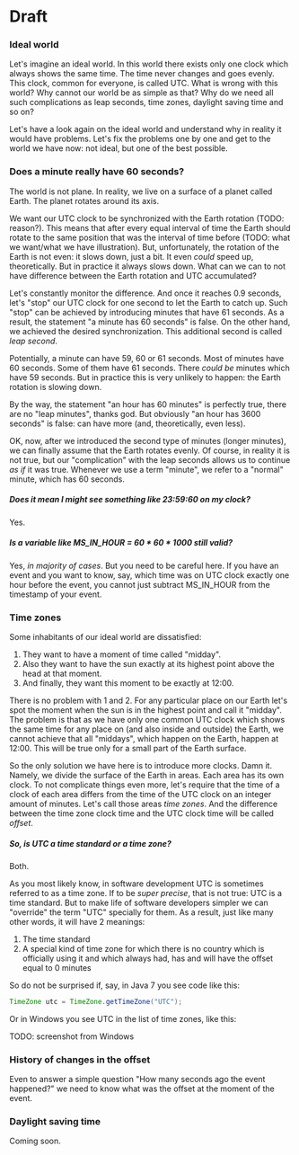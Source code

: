 # Draft

### Ideal world

Let's imagine an ideal world. In this world there exists only one clock which always shows the same time. The time never changes and goes evenly. This clock, common for everyone, is called UTC. What is wrong with this world? Why cannot our world be as simple as that? Why do we need all such complications as leap seconds, time zones, daylight saving time and so on?

Let's have a look again on the ideal world and understand why in reality it would have problems. Let's fix the problems one by one and get to the world we have now: not ideal, but one of the best possible.

### Does a minute really have 60 seconds?

The world is not plane. In reality, we live on a surface of a planet called Earth. The planet rotates around its axis.

We want our UTC clock to be synchronized with the Earth rotation (TODO: reason?). This means that after every equal interval of time the Earth should rotate to the same position that was the interval of time before (TODO: what we want/what we have illustration). But, unfortunately, the rotation of the Earth is not even: it slows down, just a bit. It even *could* speed up, theoretically. But in practice it always slows down. What can we can to not have difference between the Earth rotation and UTC accumulated?

Let's constantly monitor the difference. And once it reaches 0.9 seconds, let's "stop" our UTC clock for one second to let the Earth to catch up. Such "stop" can be achieved by introducing minutes that have 61 seconds. As a result, the statement "a minute has 60 seconds" is false. On the other hand, we achieved the desired synchronization. This additional second is called *leap second*.

Potentially, a minute can have 59, 60 or 61 seconds. Most of minutes have 60 seconds. Some of them have 61 seconds. There *could be* minutes which have 59 seconds. But in practice this is very unlikely to happen: the Earth rotation is slowing down.

By the way, the statement "an hour has 60 minutes" is perfectly true, there are no "leap minutes", thanks god. But obviously "an hour has 3600 seconds" is false: can have more (and, theoretically, even less).

OK, now, after we introduced the second type of minutes (longer minutes), we can finally assume that the Earth rotates evenly. Of course, in reality it is not true, but our "complication" with the leap seconds allows us to continue *as if* it was true. Whenever we use a term "minute", we refer to a "normal" minute, which has 60 seconds.

##### Does it mean I might see something like 23:59:60 on my clock?

Yes.

##### Is a variable like MS_IN_HOUR = 60 * 60 * 1000 still valid?

Yes, *in majority of cases*. But you need to be careful here. If you have an event and you want to know, say, which time was on UTC clock exactly one hour before the event, you cannot just subtract MS_IN_HOUR from the timestamp of your event.

### Time zones

Some inhabitants of our ideal world are dissatisfied:
 1. They want to have a moment of time called "midday".
 2. Also they want to have the sun exactly at its highest point above the head at that moment.
 3. And finally, they want this moment to be exactly at 12:00.

There is no problem with 1 and 2. For any particular place on our Earth let's spot the moment when the sun is in the highest point and call it "midday". The problem is that as we have only one common UTC clock which shows the same time for any place on (and also inside and outside) the Earth, we cannot achieve that all "middays", which happen on the Earth, happen at 12:00. This will be true only for a small part of the Earth surface.

So the only solution we have here is to introduce more clocks. Damn it. Namely, we divide the surface of the Earth in areas. Each area has its own clock. To not complicate things even more, let's require that the time of a clock of each area differs from the time of the UTC clock on an integer amount of minutes. Let's call those areas *time zones*. And the difference between the time zone clock time and the UTC clock time will be called *offset*.

##### So, is UTC a time standard or a time zone?

Both.

As you most likely know, in software development UTC is sometimes referred to as a time zone. If to be *super precise*, that is not true: UTC is a time standard. But to make life of software developers simpler we can "override" the term "UTC" specially for them. As a result, just like many other words, it will have 2 meanings:

1. The time standard
2. A special kind of time zone for which there is no country which is officially using it and which always had, has and will have the offset equal to 0 minutes

So do not be surprised if, say, in Java 7 you see code like this:

```java
TimeZone utc = TimeZone.getTimeZone("UTC");
```

Or in Windows you see UTC in the list of time zones, like this:

TODO: screenshot from Windows

### History of changes in the offset

Even to answer a simple question "How many seconds ago the event happened?" we need to know what was the offset at the moment of the event.

### Daylight saving time

Coming soon.